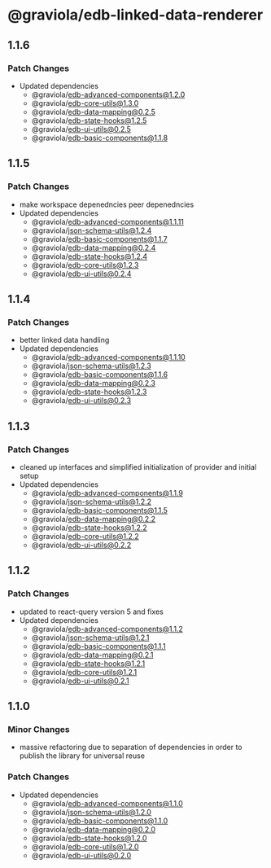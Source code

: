 # @graviola/edb-linked-data-renderer

## 1.1.6

### Patch Changes

- Updated dependencies
  - @graviola/edb-advanced-components@1.2.0
  - @graviola/edb-core-utils@1.3.0
  - @graviola/edb-data-mapping@0.2.5
  - @graviola/edb-state-hooks@1.2.5
  - @graviola/edb-ui-utils@0.2.5
  - @graviola/edb-basic-components@1.1.8

## 1.1.5

### Patch Changes

- make workspace depenedncies peer depenedncies
- Updated dependencies
  - @graviola/edb-advanced-components@1.1.11
  - @graviola/json-schema-utils@1.2.4
  - @graviola/edb-basic-components@1.1.7
  - @graviola/edb-data-mapping@0.2.4
  - @graviola/edb-state-hooks@1.2.4
  - @graviola/edb-core-utils@1.2.3
  - @graviola/edb-ui-utils@0.2.4

## 1.1.4

### Patch Changes

- better linked data handling
- Updated dependencies
  - @graviola/edb-advanced-components@1.1.10
  - @graviola/json-schema-utils@1.2.3
  - @graviola/edb-basic-components@1.1.6
  - @graviola/edb-data-mapping@0.2.3
  - @graviola/edb-state-hooks@1.2.3
  - @graviola/edb-ui-utils@0.2.3

## 1.1.3

### Patch Changes

- cleaned up interfaces and simplified initialization of provider and initial setup
- Updated dependencies
  - @graviola/edb-advanced-components@1.1.9
  - @graviola/json-schema-utils@1.2.2
  - @graviola/edb-basic-components@1.1.5
  - @graviola/edb-data-mapping@0.2.2
  - @graviola/edb-state-hooks@1.2.2
  - @graviola/edb-core-utils@1.2.2
  - @graviola/edb-ui-utils@0.2.2

## 1.1.2

### Patch Changes

- updated to react-query version 5 and fixes
- Updated dependencies
  - @graviola/edb-advanced-components@1.1.2
  - @graviola/json-schema-utils@1.2.1
  - @graviola/edb-basic-components@1.1.1
  - @graviola/edb-data-mapping@0.2.1
  - @graviola/edb-state-hooks@1.2.1
  - @graviola/edb-core-utils@1.2.1
  - @graviola/edb-ui-utils@0.2.1

## 1.1.0

### Minor Changes

- massive refactoring due to separation of dependencies in order to publish the library for universal reuse

### Patch Changes

- Updated dependencies
  - @graviola/edb-advanced-components@1.1.0
  - @graviola/json-schema-utils@1.2.0
  - @graviola/edb-basic-components@1.1.0
  - @graviola/edb-data-mapping@0.2.0
  - @graviola/edb-state-hooks@1.2.0
  - @graviola/edb-core-utils@1.2.0
  - @graviola/edb-ui-utils@0.2.0

